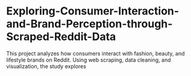 # Exploring-Consumer-Interaction-and-Brand-Perception-through-Scraped-Reddit-Data
This project analyzes how consumers interact with fashion, beauty, and lifestyle brands on Reddit. Using web scraping, data cleaning, and visualization, the study explores

